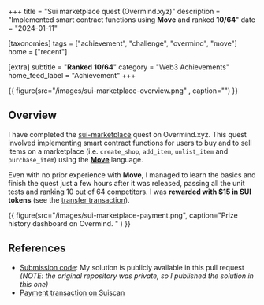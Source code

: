 +++
title = "Sui marketplace quest (Overmind.xyz)"
description = "Implemented smart contract functions using **Move** and ranked **10/64**"
date = "2024-01-11"

[taxonomies]
tags = ["achievement", "challenge", "overmind", "move"]
home = ["recent"]

[extra]
subtitle = "**Ranked 10/64**"
category = "Web3 Achievements"
home_feed_label = "Achievement"
+++

{{ figure(src="/images/sui-marketplace-overview.png" , caption="") }}

## Overview
I have completed the [sui-marketplace](https://overmind.xyz/quests/sui-marketplace) quest on Overmind.xyz. This quest involved implementing smart contract functions for users to buy and to sell items on a marketplace (i.e. `create_shop`, `add_item`, `unlist_item` and `purchase_item`) using the **[Move](https://move-language.github.io/move/)** language.

Even with no prior experience with **Move**, I managed to learn the basics and finish the quest just a few hours after it was released, passing all the unit tests and ranking 10 out of 64 competitors. I was **rewarded with $15 in SUI tokens** (see the [transfer transaction](https://suiscan.xyz/mainnet/tx/F2nsk4bJiYC5N8Gq6oWzB1R9htp6suSjTYm32B6YnwmC)).

{{ figure(src="/images/sui-marketplace-payment.png", caption="Prize history dashboard on Overmind. " ) }}

## References
- [Submission code](https://github.com/vesla0x1/sui-marketplace/pull/1/files): My solution is publicly available in this pull request *(NOTE: the original repository was private, so I published the solution in this one)*
- [Payment transaction on Suiscan](https://suiscan.xyz/mainnet/tx/F2nsk4bJiYC5N8Gq6oWzB1R9htp6suSjTYm32B6YnwmC)